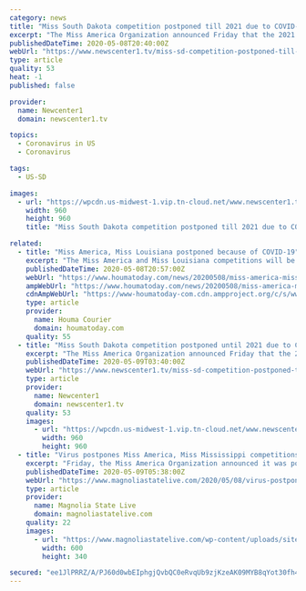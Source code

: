 ```yaml
---
category: news
title: "Miss South Dakota competition postponed till 2021 due to COVID-19 pandemic"
excerpt: "The Miss America Organization announced Friday that the 2021 Miss South Dakota competition, that was originally scheduled for December, is postponed until 2021 due to the COVID-19 pandemic. Because of the announcement the South Dakota Scholarship Foundation board voted to also postpone the Miss South Dakota and Miss South Dakota’s Outstanding Teen competition to the"
publishedDateTime: 2020-05-08T20:40:00Z
webUrl: "https://www.newscenter1.tv/miss-sd-competition-postponed-till-2021-due-to-covid-19-pandemic1/"
type: article
quality: 53
heat: -1
published: false

provider:
  name: Newcenter1
  domain: newscenter1.tv

topics:
  - Coronavirus in US
  - Coronavirus

tags:
  - US-SD

images:
  - url: "https://wpcdn.us-midwest-1.vip.tn-cloud.net/www.newscenter1.tv/content/uploads/2020/05/Miss-SD.jpg"
    width: 960
    height: 960
    title: "Miss South Dakota competition postponed till 2021 due to COVID-19 pandemic"

related:
  - title: "Miss America, Miss Louisiana postponed because of COVID-19"
    excerpt: "The Miss America and Miss Louisiana competitions will be postponed until 2021 because of the impact of COVID-19. The national organization announced in an news release on Friday that it will reschedule it's Miss America 2021 Competitions to next year. The board of directors voted unanimously to move the event from December, citing the enormous ..."
    publishedDateTime: 2020-05-08T20:57:00Z
    webUrl: "https://www.houmatoday.com/news/20200508/miss-america-miss-louisiana-postponed-because-of-covid-19"
    ampWebUrl: "https://www.houmatoday.com/news/20200508/miss-america-miss-louisiana-postponed-because-of-covid-19?template=ampart"
    cdnAmpWebUrl: "https://www-houmatoday-com.cdn.ampproject.org/c/s/www.houmatoday.com/news/20200508/miss-america-miss-louisiana-postponed-because-of-covid-19?template=ampart"
    type: article
    provider:
      name: Houma Courier
      domain: houmatoday.com
    quality: 55
  - title: "Miss South Dakota competition postponed until 2021 due to COVID-19 pandemic"
    excerpt: "The Miss America Organization announced Friday that the 2021 Miss South Dakota competition, that was originally scheduled for December, is postponed until 2021 due to the COVID-19 pandemic. Because of the announcement the South Dakota Scholarship Foundation board voted to postpone the Miss South Dakota and Miss South Dakota’s Outstanding Teen competitions to the Spring"
    publishedDateTime: 2020-05-09T03:40:00Z
    webUrl: "https://www.newscenter1.tv/miss-sd-competition-postponed-till-2021-due-to-covid-19-pandemic1/"
    type: article
    provider:
      name: Newcenter1
      domain: newscenter1.tv
    quality: 53
    images:
      - url: "https://wpcdn.us-midwest-1.vip.tn-cloud.net/www.newscenter1.tv/content/uploads/2020/05/Miss-SD.jpg"
        width: 960
        height: 960
  - title: "Virus postpones Miss America, Miss Mississippi competitions, current Miss Mississippi to reign another year"
    excerpt: "Friday, the Miss America Organization announced it was postponing its annual competition to late in 2021. This will mark the first time since the competition returned in 1935 that it will be postponed."
    publishedDateTime: 2020-05-09T05:38:00Z
    webUrl: "https://www.magnoliastatelive.com/2020/05/08/virus-postpones-miss-america-miss-mississippi-competitions-current-miss-mississippi-to-reign-another-year/"
    type: article
    provider:
      name: Magnolia State Live
      domain: magnoliastatelive.com
    quality: 22
    images:
      - url: "https://www.magnoliastatelive.com/wp-content/uploads/sites/52/2020/05/web062519-MissMissFinal-CW10.jpg"
        width: 600
        height: 340

secured: "ee1JlPRRZ/A/PJ60d0wbEIphgjQvbQC0eRvqUb9zjKzeAK09MYB8qYot30fh4E2cj47HAegD1jfvvGwkZSSmNbnjQr4zYPFzKrm/9/F6VXXGvGADU6a4EjKQftVP1pujqQwzd47x6islA4J1JPpvmabL/WuH1a34CX1AbH+Mxhs2qz4e57B5EwIu0qiDkj+u9oj+pKDVOhhceyPM55Z0dZxnNFjrL7MhnZUm/+kWJQ/A7EGvtx4J5xgjB5Sfa1pBHcXlMPq1KrB5JjAybf/yEer9iIu/HSNSkrfeoVLcfG6vQ6+Efv+Q0cE6vdhO9q0Y55CFWHOkJ1WlgU8ZldXOzL907AV+Hc18LO4TpYSK9iTw4b7RMF23PDQcOMnZYdpAUEnmMgk8pGDtVeWQyOqOTPg7eUpoBFPzxXzRmchV+BRLl+EhnVk6Dw1uL6bD0MSSuWcmCVunkJjZZqN1ejF7FUBLEhtaftHyAir7AeFZuMU=;XhbmI7tEMS+5cpCwPnXDbA=="
---
```


